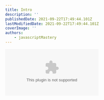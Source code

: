 ```yaml
---
title: Intro
description: ''
publishedDate: 2021-09-22T17:49:44.101Z
lastModifiedDate: 2021-09-22T17:49:44.101Z
coverImage: ''
authors:
    - javascriptMastery
---
```


<Embed type="youtube" url="https://youtu.be/GDa8kZLNhJ4?t=0" title="Intro" />
